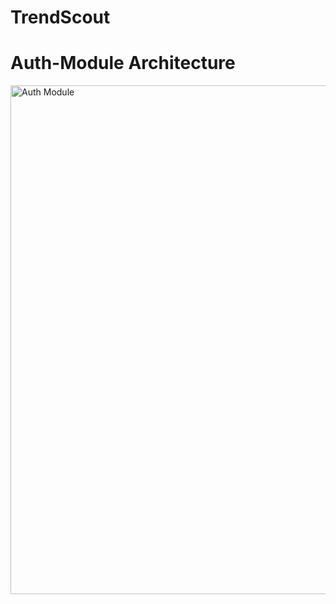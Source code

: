 # TrendScout

# Auth-Module Architecture
<img width="814" alt="Auth Module" src="https://github.com/user-attachments/assets/f4c81a19-677e-41d2-8a75-ec1154f87f0f">
